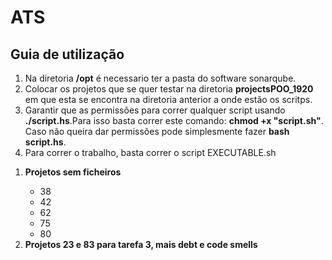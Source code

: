 # ATS


<h2>Guia de utilização</h2>

 <ol>
        <li>Na diretoria <b>/opt</b> é necessario ter a pasta do software sonarqube.</li>
        <li>Colocar os projetos que se quer testar na diretoria <b>projectsPOO_1920</b> em que esta se encontra na diretoria anterior a onde estão os scritps.</li>
        <li>Garantir que as permissões para correr qualquer script usando <b>./script.hs</b>.Para isso basta correr este comando: <b>chmod +x "script.sh"</b>. Caso não queira dar permissões pode simplesmente fazer <b>bash script.hs</b>.</li>
	<li>Para correr o trabalho, basta correr o script EXECUTABLE.sh </li>
 
</ol>

<ol>
	<li> <b>Projetos sem ficheiros</b> </li> 
	<ul>
	 	<li>38</li>
		<li>42</li>
		<li>62</li>
		<li>75</li>
		<li>80</li>
	</ul>
	
<li> <b>Projetos 23 e 83 para tarefa 3, mais debt e code smells</b></li>

</ol> 
